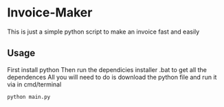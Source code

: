 # Invoice-Maker
This is just a simple python script to make an invoice fast and easily
## Usage
  First install python
  Then run the dependicies installer .bat to get all the dependences
  All you will need to do is download the python file and run it via in cmd/terminal
  ```
  python main.py
  ```
 
  
